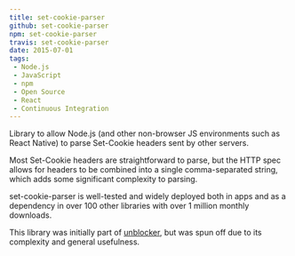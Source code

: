 ```yaml
---
title: set-cookie-parser
github: set-cookie-parser
npm: set-cookie-parser
travis: set-cookie-parser
date: 2015-07-01
tags:
 - Node.js
 - JavaScript
 - npm
 - Open Source
 - React
 - Continuous Integration
---
```


Library to allow Node.js (and other non-browser JS environments such as React Native) to parse Set-Cookie headers sent by other servers. 

Most Set-Cookie headers are straightforward to parse, but the HTTP spec allows for headers to be combined into a single comma-separated string, which adds some significant complexity to parsing. 

set-cookie-parser is well-tested and widely deployed both in apps and as a dependency in over 100 other libraries with over 1 million monthly downloads.

This library was initially part of [unblocker](https://github.com/nfriedly/node-unblocker), but was spun off due to its complexity and general usefulness.